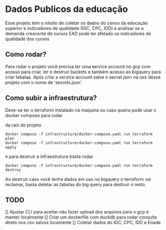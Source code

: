 # Dados Publicos da educação

Esse projeto tem o intuito de coletar os dados do censo da educação superior e indicadores de qualidade (IGC, CPC, IDD) e analisar se a demanda crescente de cursos EAD pode ter afetado os indicadores de qualidade dos cursos

## Como rodar?

Para rodar o projeto você precisa ter uma service account no gcp com acesso para criar, ler e destruir buckets e também acesso ao bigquery para criar tabelas. Após criar a service account salve o secret json na raiz desse projeto com o nome de 'secrets.json'

## Como subir a infraestrutura?

Deve-se ter o terraform instalado na maquina ou caso queira pode usar o docker compose para rodar

da raiz do projeto

```docker
docker compose -f infrastructure/docker-compose.yaml run terraform plan
docker compose -f infrastructure/docker-compose.yaml run terraform apply
```

e para destruir a infraestrutura basta rodar.

```docker
docker compose -f infrastructure/docker-compose.yaml run terraform destroy
```

Ao destruir caso você tenha dados em uso no bigquery o terraform vai reclamar, basta deletar as tabelas do big query para destruir o resto.

## TODO

[] Ajustar CLI para aceitar não fazer upload dos arquivos para o gcp e manter localmente
[] Criar um dockerfile com duckdb para rodar consulta direto nos csv salvos locamente
[] Coletar dados do IGC, CPC, IDD e Enade
